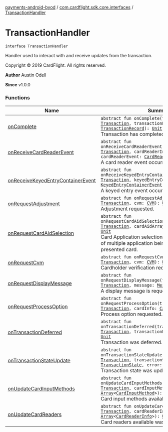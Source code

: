 [payments-android-byod](../../index.md) / [com.cardflight.sdk.core.interfaces](../index.md) / [TransactionHandler](./index.md)

# TransactionHandler

`interface TransactionHandler`

Handler used to interact with and receive updates from the transaction.

Copyright © 2019 CardFlight. All rights reserved.

**Author**
Austin Odell

**Since**
v1.0.0

### Functions

| Name | Summary |
|---|---|
| [onComplete](on-complete.md) | `abstract fun onComplete(transaction: `[`Transaction`](../../com.cardflight.sdk.core/-transaction/index.md)`, transactionRecord: `[`TransactionRecord`](../../com.cardflight.sdk.core/-transaction-record/index.md)`): `[`Unit`](https://kotlinlang.org/api/latest/jvm/stdlib/kotlin/-unit/index.html)<br>Transaction has completed. |
| [onReceiveCardReaderEvent](on-receive-card-reader-event.md) | `abstract fun onReceiveCardReaderEvent(transaction: `[`Transaction`](../../com.cardflight.sdk.core/-transaction/index.md)`, cardReaderInfo: `[`CardReaderInfo`](../../com.cardflight.sdk.core/-card-reader-info/index.md)`?, cardReaderEvent: `[`CardReaderEvent`](../../com.cardflight.sdk.core.enums/-card-reader-event/index.md)`): `[`Unit`](https://kotlinlang.org/api/latest/jvm/stdlib/kotlin/-unit/index.html)<br>A card reader event occurred. |
| [onReceiveKeyedEntryContainerEvent](on-receive-keyed-entry-container-event.md) | `abstract fun onReceiveKeyedEntryContainerEvent(transaction: `[`Transaction`](../../com.cardflight.sdk.core/-transaction/index.md)`, keyedEntryContainerEvent: `[`KeyedEntryContainerEvent`](../../com.cardflight.sdk.core.enums/-keyed-entry-container-event/index.md)`): `[`Unit`](https://kotlinlang.org/api/latest/jvm/stdlib/kotlin/-unit/index.html)<br>A keyed entry event occurred. |
| [onRequestAdjustment](on-request-adjustment.md) | `abstract fun onRequestAdjustment(transaction: `[`Transaction`](../../com.cardflight.sdk.core/-transaction/index.md)`, cvm: `[`CVM`](../../com.cardflight.sdk.core.enums/-c-v-m/index.md)`): `[`Unit`](https://kotlinlang.org/api/latest/jvm/stdlib/kotlin/-unit/index.html)<br>Adjustment requested. |
| [onRequestCardAidSelection](on-request-card-aid-selection.md) | `abstract fun onRequestCardAidSelection(transaction: `[`Transaction`](../../com.cardflight.sdk.core/-transaction/index.md)`, cardAidArray: `[`Array`](https://kotlinlang.org/api/latest/jvm/stdlib/kotlin/-array/index.html)`<`[`CardAID`](../../com.cardflight.sdk.core/-card-a-i-d/index.md)`>): `[`Unit`](https://kotlinlang.org/api/latest/jvm/stdlib/kotlin/-unit/index.html)<br>Card Application selection requested as the result of multiple application being available on the presented card. |
| [onRequestCvm](on-request-cvm.md) | `abstract fun onRequestCvm(transaction: `[`Transaction`](../../com.cardflight.sdk.core/-transaction/index.md)`, cvm: `[`CVM`](../../com.cardflight.sdk.core.enums/-c-v-m/index.md)`): `[`Unit`](https://kotlinlang.org/api/latest/jvm/stdlib/kotlin/-unit/index.html)<br>Cardholder verification requested. |
| [onRequestDisplayMessage](on-request-display-message.md) | `abstract fun onRequestDisplayMessage(transaction: `[`Transaction`](../../com.cardflight.sdk.core/-transaction/index.md)`, message: `[`Message`](../../com.cardflight.sdk.core/-message/index.md)`): `[`Unit`](https://kotlinlang.org/api/latest/jvm/stdlib/kotlin/-unit/index.html)<br>A display message is requested. |
| [onRequestProcessOption](on-request-process-option.md) | `abstract fun onRequestProcessOption(transaction: `[`Transaction`](../../com.cardflight.sdk.core/-transaction/index.md)`, cardInfo: `[`CardInfo`](../../com.cardflight.sdk.core/-card-info/index.md)`): `[`Unit`](https://kotlinlang.org/api/latest/jvm/stdlib/kotlin/-unit/index.html)<br>Process option requested. |
| [onTransactionDeferred](on-transaction-deferred.md) | `abstract fun onTransactionDeferred(transaction: `[`Transaction`](../../com.cardflight.sdk.core/-transaction/index.md)`, transactionData: `[`ByteArray`](https://kotlinlang.org/api/latest/jvm/stdlib/kotlin/-byte-array/index.html)`): `[`Unit`](https://kotlinlang.org/api/latest/jvm/stdlib/kotlin/-unit/index.html)<br>Transaction was deferred. |
| [onTransactionStateUpdate](on-transaction-state-update.md) | `abstract fun onTransactionStateUpdate(transaction: `[`Transaction`](../../com.cardflight.sdk.core/-transaction/index.md)`, transactionState: `[`TransactionState`](../../com.cardflight.sdk.core.enums/-transaction-state/index.md)`, error: `[`Error`](https://kotlinlang.org/api/latest/jvm/stdlib/kotlin/-error/index.html)`?): `[`Unit`](https://kotlinlang.org/api/latest/jvm/stdlib/kotlin/-unit/index.html)<br>Transaction state was updated or errored. |
| [onUpdateCardInputMethods](on-update-card-input-methods.md) | `abstract fun onUpdateCardInputMethods(transaction: `[`Transaction`](../../com.cardflight.sdk.core/-transaction/index.md)`, cardInputMethodArray: `[`Array`](https://kotlinlang.org/api/latest/jvm/stdlib/kotlin/-array/index.html)`<`[`CardInputMethod`](../../com.cardflight.sdk.core.enums/-card-input-method/index.md)`>): `[`Unit`](https://kotlinlang.org/api/latest/jvm/stdlib/kotlin/-unit/index.html)<br>Card input methods available was updated. |
| [onUpdateCardReaders](on-update-card-readers.md) | `abstract fun onUpdateCardReaders(transaction: `[`Transaction`](../../com.cardflight.sdk.core/-transaction/index.md)`, cardReaderInfoArray: `[`Array`](https://kotlinlang.org/api/latest/jvm/stdlib/kotlin/-array/index.html)`<`[`CardReaderInfo`](../../com.cardflight.sdk.core/-card-reader-info/index.md)`>): `[`Unit`](https://kotlinlang.org/api/latest/jvm/stdlib/kotlin/-unit/index.html)<br>Card readers available was updated. |
